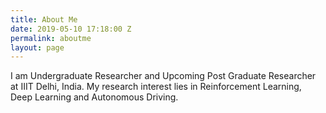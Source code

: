 ```yaml
---
title: About Me
date: 2019-05-10 17:18:00 Z
permalink: aboutme
layout: page
---
```


I am Undergraduate Researcher and Upcoming Post Graduate Researcher at IIIT Delhi, India. My research interest lies in Reinforcement Learning, Deep Learning and Autonomous Driving. 